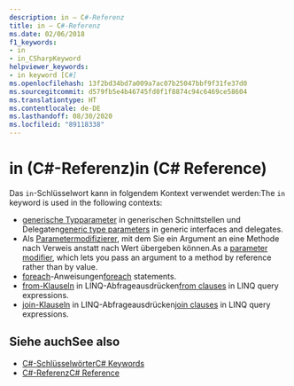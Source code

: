 ```yaml
---
description: in – C#-Referenz
title: in – C#-Referenz
ms.date: 02/06/2018
f1_keywords:
- in
- in_CSharpKeyword
helpviewer_keywords:
- in keyword [C#]
ms.openlocfilehash: 13f2bd34bd7a009a7ac07b25047bbf9f31fe37d0
ms.sourcegitcommit: d579fb5e4b46745fd0f1f8874c94c6469ce58604
ms.translationtype: HT
ms.contentlocale: de-DE
ms.lasthandoff: 08/30/2020
ms.locfileid: "89118338"
---
```

# <a name="in-c-reference"></a><span data-ttu-id="48cb3-103">in (C#-Referenz)</span><span class="sxs-lookup"><span data-stu-id="48cb3-103">in (C# Reference)</span></span>

<span data-ttu-id="48cb3-104">Das `in`-Schlüsselwort kann in folgendem Kontext verwendet werden:</span><span class="sxs-lookup"><span data-stu-id="48cb3-104">The `in` keyword is used in the following contexts:</span></span>  
  
- <span data-ttu-id="48cb3-105">[generische Typparameter](in-generic-modifier.md) in generischen Schnittstellen und Delegaten</span><span class="sxs-lookup"><span data-stu-id="48cb3-105">[generic type parameters](in-generic-modifier.md) in generic interfaces and delegates.</span></span>
- <span data-ttu-id="48cb3-106">Als [Parametermodifizierer](in-parameter-modifier.md), mit dem Sie ein Argument an eine Methode nach Verweis anstatt nach Wert übergeben können.</span><span class="sxs-lookup"><span data-stu-id="48cb3-106">As a [parameter modifier](in-parameter-modifier.md), which lets you pass an argument to a method by reference rather than by value.</span></span>
- <span data-ttu-id="48cb3-107">[foreach](foreach-in.md)-Anweisungen</span><span class="sxs-lookup"><span data-stu-id="48cb3-107">[foreach](foreach-in.md) statements.</span></span>
- <span data-ttu-id="48cb3-108">[from-Klauseln](from-clause.md) in LINQ-Abfrageausdrücken</span><span class="sxs-lookup"><span data-stu-id="48cb3-108">[from clauses](from-clause.md) in LINQ query expressions.</span></span>
- <span data-ttu-id="48cb3-109">[join-Klauseln](join-clause.md) in LINQ-Abfrageausdrücken</span><span class="sxs-lookup"><span data-stu-id="48cb3-109">[join clauses](join-clause.md) in LINQ query expressions.</span></span>
  
## <a name="see-also"></a><span data-ttu-id="48cb3-110">Siehe auch</span><span class="sxs-lookup"><span data-stu-id="48cb3-110">See also</span></span>

- [<span data-ttu-id="48cb3-111">C#-Schlüsselwörter</span><span class="sxs-lookup"><span data-stu-id="48cb3-111">C# Keywords</span></span>](index.md)
- [<span data-ttu-id="48cb3-112">C#-Referenz</span><span class="sxs-lookup"><span data-stu-id="48cb3-112">C# Reference</span></span>](../index.md)
